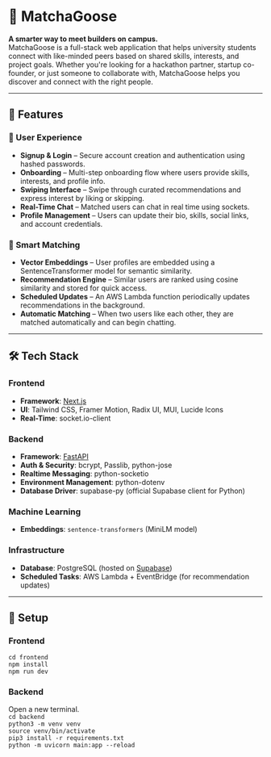 # 🧠 MatchaGoose

**A smarter way to meet builders on campus.**  
MatchaGoose is a full-stack web application that helps university students connect with like-minded peers based on shared skills, interests, and project goals. Whether you're looking for a hackathon partner, startup co-founder, or just someone to collaborate with, MatchaGoose helps you discover and connect with the right people.

---

## 🚀 Features

### 👤 User Experience
- **Signup & Login** – Secure account creation and authentication using hashed passwords.
- **Onboarding** – Multi-step onboarding flow where users provide skills, interests, and profile info.
- **Swiping Interface** – Swipe through curated recommendations and express interest by liking or skipping.
- **Real-Time Chat** – Matched users can chat in real time using sockets.
- **Profile Management** – Users can update their bio, skills, social links, and account credentials.

### 🤖 Smart Matching
- **Vector Embeddings** – User profiles are embedded using a SentenceTransformer model for semantic similarity.
- **Recommendation Engine** – Similar users are ranked using cosine similarity and stored for quick access.
- **Scheduled Updates** – An AWS Lambda function periodically updates recommendations in the background.
- **Automatic Matching** – When two users like each other, they are matched automatically and can begin chatting.

---

## 🛠️ Tech Stack

### Frontend
- **Framework**: [Next.js](https://nextjs.org/)
- **UI**: Tailwind CSS, Framer Motion, Radix UI, MUI, Lucide Icons
- **Real-Time**: socket.io-client

### Backend
- **Framework**: [FastAPI](https://fastapi.tiangolo.com/)
- **Auth & Security**: bcrypt, Passlib, python-jose
- **Realtime Messaging**: python-socketio
- **Environment Management**: python-dotenv
- **Database Driver**: supabase-py (official Supabase client for Python)

### Machine Learning
- **Embeddings**: `sentence-transformers` (MiniLM model)

### Infrastructure
- **Database**: PostgreSQL (hosted on [Supabase](https://supabase.com/))
- **Scheduled Tasks**: AWS Lambda + EventBridge (for recommendation updates)

---

## 🧪 Setup

### Frontend
`cd frontend`\
`npm install`\
`npm run dev`

### Backend
Open a new terminal.\
`cd backend`\
`python3 -m venv venv`\
`source venv/bin/activate`\
`pip3 install -r requirements.txt`\
`python -m uvicorn main:app --reload`

